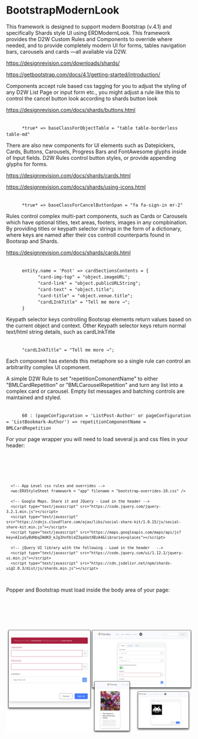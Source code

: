 # BootstrapModernLook

This framework is designed to support modern Bootstrap (v.4.1) and specifically Shards style UI using ERDModernLook. This framework provides the D2W Custom Rules and Components to override where needed, and to provide completely modern UI for forms, tables navigation bars, carousels and cards —all available via D2W.

https://designrevision.com/downloads/shards/

https://getbootstrap.com/docs/4.1/getting-started/introduction/

Components accept rule based css tagging for you to adjust the styling of any D2W List Page or input form etc., you might adjust a rule like this to control the cancel button look according to shards button look

https://designrevision.com/docs/shards/buttons.html

<code>
      *true* => baseClassForObjectTable = "table table-borderless table-md"
</code>


There are also new components for UI elements such as Datepickers, Cards, Buttons, Carousels, Progress Bars and FontAwesome glyphs inside of Input fields. D2W Rules control button styles, or provide appending glyphs for forms.

https://designrevision.com/docs/shards/cards.html

https://designrevision.com/docs/shards/using-icons.html

<code>
      *true* => baseClassForCancelButtonSpan = "fa fa-sign-in mr-2"
</code>


Rules control complex multi-part components, such as Cards or Carousels which have optional titles, text areas, footers, images in any compbination. By providing titles or keypath selector strings in the form of a dictionary, where keys are named after their css controll counterparts found in Bootsrap and Shards.

https://designrevision.com/docs/shards/cards.html

<code>
      entity.name = 'Post' => cardSectionsContents = {
            "card-img-top" = "object.imageURL"; 
            "card-link" = "object.publicURLString"; 
            "card-text" = "object.title"; 
            "card-title" = "object.venue.title"; 
            "cardLInkTitle" = "Tell me more &rarr;"; 
      }
</code>

      
Keypath selector keys controlling Bootsrap elements return values based on the current object and context. Other Keypath selector keys return normal text/html string details, such as cardLInkTitle

<code>
      "cardLInkTitle" = "Tell me more &rarr;"; 
</code>


Each component has extends this metaphore so a single rule can control an arbitrarilty complex UI copmonent.

A simple D2W Rule to set "repetitionComonentName" to either "BMLCardRepetition" or "BMLCarouselRepetition" and turn any list into a complex card or carousel. Empty list messages and batching controls are maintained and styled.

<code>
      60 : (pageConfiguration = 'ListPost-Author' or pageConfiguration = 'ListBookmark-Author') => repetitionComponentName = BMLCardRepetition
</code>


For your page wrapper you will need to load several js and css files in your header:

<code>
      <!-- Modern Look Overrides for Shards and Bootstrap -->
      <wo:ERXStyleSheet framework = "BootstrapModernLook" filename = "ermod-overrides.css" />
      
      <!-- App Level css rules and overrides -->
      <wo:ERXStyleSheet framework = "app" filename = "bootstrap-overrides-10.css" />
      
      <!-- Google Maps. Share it and JQuery - Load in the header -->
      <script type="text/javascript" src="https://code.jquery.com/jquery-3.2.1.min.js"></script>
      <script type="text/javascript" src="https://cdnjs.cloudflare.com/ajax/libs/social-share-kit/1.0.15/js/social-share-kit.min.js"></script>
      <script type="text/javascript" src="https://maps.googleapis.com/maps/api/js?key=AIzaSyBdHbqIWdKO_kJg3hnYbldZ3qaUotXBzA4&libraries=places"></script>

      <!-- jQuery UI library with the following - Load in the header   -->
      <script type="text/javascript" src="https://code.jquery.com/ui/1.12.1/jquery-ui.min.js"></script>
      <script type="text/javascript" src="https://cdn.jsdelivr.net/npm/shards-ui@2.0.3/dist/js/shards.min.js"></script>

</code>

Popper and Bootstrap must load inside the body area of your page:

<code>
      <!-- These JS files must load in the body  -->
      <script src="https://cdnjs.cloudflare.com/ajax/libs/popper.js/1.14.3/umd/popper.min.js" integrity="sha384-ZMP7rVo3mIykV+2+9J3UJ46jBk0WLaUAdn689aCwoqbBJiSnjAK/l8WvCWPIPm49" crossorigin="anonymous"></script>
      <script src="https://stackpath.bootstrapcdn.com/bootstrap/4.1.3/js/bootstrap.min.js" integrity="sha384-ChfqqxuZUCnJSK3+MXmPNIyE6ZbWh2IMqE241rYiqJxyMiZ6OW/JmZQ5stwEULTy" crossorigin="anonymous"></script>
</code>


![Screenshot](screenshot.png)
